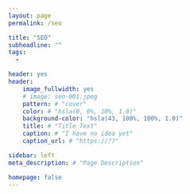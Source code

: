 ```yaml
---
layout: page
permalink: /seo

title: "SEO"
subheadline: ""
tags:
  - 

header: yes
header:
    image_fullwidth: yes
    # image: seo-001.jpeg
    pattern: # "cover"
    color: # "hsla(0, 0%, 10%, 1.0)"
    background-color: "hsla(43, 100%, 100%, 1.0)"
    title: # "Title Text"
    caption: # "I have no idea yet"
    caption_url: # "https://??"

sidebar: left
meta_description: # "Page Description"

homepage: false
---
```




